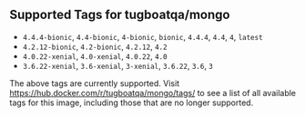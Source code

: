 ## Supported Tags for tugboatqa/mongo

* `4.4.4-bionic`, `4.4-bionic`, `4-bionic`, `bionic`, `4.4.4`, `4.4`, `4`, `latest`
* `4.2.12-bionic`, `4.2-bionic`, `4.2.12`, `4.2`
* `4.0.22-xenial`, `4.0-xenial`, `4.0.22`, `4.0`
* `3.6.22-xenial`, `3.6-xenial`, `3-xenial`, `3.6.22`, `3.6`, `3`

The above tags are currently supported. Visit https://hub.docker.com/r/tugboatqa/mongo/tags/ to see a list of all available tags for this image, including those that are no longer supported.
